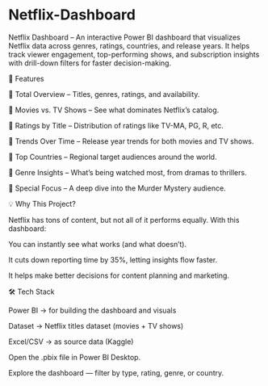 # Netflix-Dashboard
Netflix Dashboard – An interactive Power BI dashboard that visualizes Netflix data across genres, ratings, countries, and release years. It helps track viewer engagement, top-performing shows, and subscription insights with drill-down filters for faster decision-making.

🚀 Features

🔹 Total Overview – Titles, genres, ratings, and availability.

🔹 Movies vs. TV Shows – See what dominates Netflix’s catalog.

🔹 Ratings by Title – Distribution of ratings like TV-MA, PG, R, etc.

🔹 Trends Over Time – Release year trends for both movies and TV shows.

🔹 Top Countries – Regional target audiences around the world.

🔹 Genre Insights – What’s being watched most, from dramas to thrillers.

🔹 Special Focus – A deep dive into the Murder Mystery audience.


💡 Why This Project?

Netflix has tons of content, but not all of it performs equally.
With this dashboard:

You can instantly see what works (and what doesn’t).

It cuts down reporting time by 35%, letting insights flow faster.

It helps make better decisions for content planning and marketing.


🛠️ Tech Stack

Power BI → for building the dashboard and visuals

Dataset → Netflix titles dataset (movies + TV shows)

Excel/CSV → as source data (Kaggle)


Open the .pbix file in Power BI Desktop.

Explore the dashboard — filter by type, rating, genre, or country.
